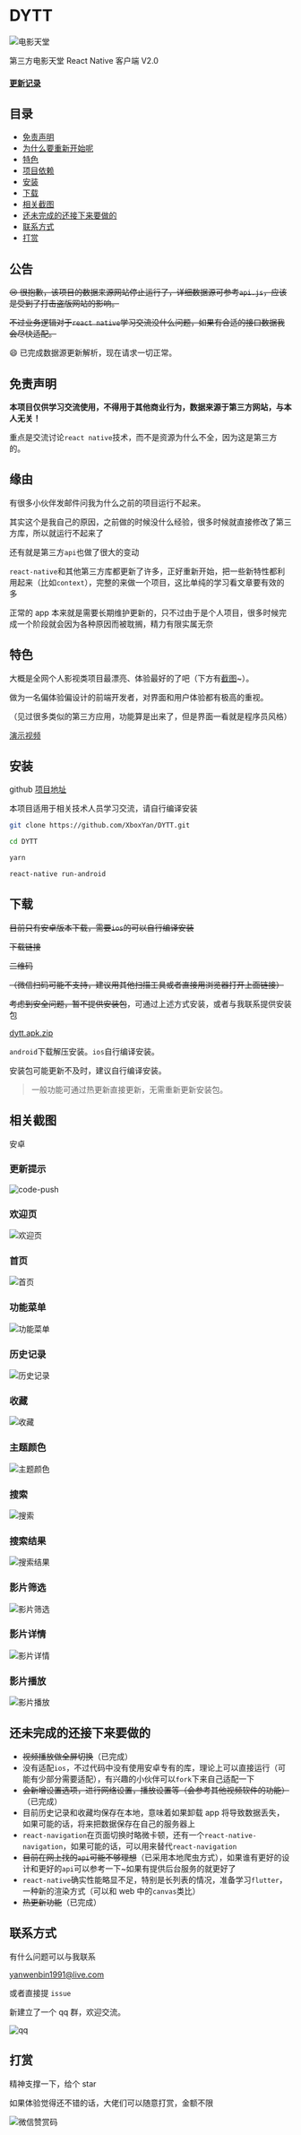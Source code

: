 # DYTT

![电影天堂](./screenshot/logo.jpg)

第三方电影天堂 React Native 客户端 V2.0

#### [更新记录](./update.md)

## 目录

-   [免责声明](#免责声明)
-   [为什么要重新开始呢](#为什么要重新开始呢)
-   [特色](#特色)
-   [项目依赖](#项目依赖)
-   [安装](#安装)
-   [下载](#下载)
-   [相关截图](#相关截图)
-   [还未完成的还接下来要做的](#还未完成的还接下来要做的)
-   [联系方式](#联系方式)
-   [打赏](#打赏)

## 公告

~~😢 很抱歉，该项目的数据来源网站停止运行了，详细数据源可参考`api.js`，应该是受到了打击盗版网站的影响。~~

~~不过业务逻辑对于`react native`学习交流没什么问题，如果有合适的接口数据我会尽快适配。~~

😄 已完成数据源更新解析，现在请求一切正常。

## 免责声明

**本项目仅供学习交流使用，不得用于其他商业行为，数据来源于第三方网站，与本人无关！**

重点是交流讨论`react native`技术，而不是资源为什么不全，因为这是第三方的。

## 缘由

有很多小伙伴发邮件问我为什么之前的项目运行不起来。

其实这个是我自己的原因，之前做的时候没什么经验，很多时候就直接修改了第三方库，所以就运行不起来了

还有就是第三方`api`也做了很大的变动

`react-native`和其他第三方库都更新了许多，正好重新开始，把一些新特性都利用起来（比如`context`），完整的来做一个项目，这比单纯的学习看文章要有效的多

正常的 app 本来就是需要长期维护更新的，只不过由于是个人项目，很多时候完成一个阶段就会因为各种原因而被耽搁，精力有限实属无奈

## 特色

大概是全网个人影视类项目最漂亮、体验最好的了吧（下方有[截图](#相关截图)~）。

做为一名偏体验偏设计的前端开发者，对界面和用户体验都有极高的重视。

（见过很多类似的第三方应用，功能算是出来了，但是界面一看就是程序员风格）

[演示视频](https://web.codelabo.cn/demo/dytt.mp4)

## 安装

github [项目地址](https://github.com/XboxYan/DYTT)

本项目适用于相关技术人员学习交流，请自行编译安装

```sh
git clone https://github.com/XboxYan/DYTT.git

cd DYTT

yarn

react-native run-android
```

## 下载

~~目前只有安卓版本下载，需要`ios`的可以自行编译安装~~

~~下载链接~~

~~二维码~~

~~（微信扫码可能不支持，建议用其他扫描工具或者直接用浏览器打开上面链接）~~

~~考虑到安全问题，暂不提供安装包~~，可通过上述方式安装，或者与我联系提供安装包

[dytt.apk.zip](https://github.com/XboxYan/DYTT/files/2878562/app-armeabi-v7a-release.zip)

`android`下载解压安装。`ios`自行编译安装。

安装包可能更新不及时，建议自行编译安装。

> 一般功能可通过热更新直接更新，无需重新更新安装包。

## 相关截图

安卓

### 更新提示

![code-push](./screenshot/code-push.png)

### 欢迎页

![欢迎页](./screenshot/0.png)

### 首页

![首页](./screenshot/1.png)

### 功能菜单

![功能菜单](./screenshot/2.png)

### 历史记录

![历史记录](./screenshot/3.png)

### 收藏

![收藏](./screenshot/4.png)

### 主题颜色

![主题颜色](./screenshot/theme-new-1.jpg)

### 搜索

![搜索](./screenshot/11.png)

### 搜索结果

![搜索结果](./screenshot/7.png)

### 影片筛选

![影片筛选](./screenshot/8.png)

### 影片详情

![影片详情](./screenshot/9.png)

### 影片播放

![影片播放](./screenshot/10.png)

## 还未完成的还接下来要做的

-   ~~视频播放做全屏切换~~（已完成）
-   没有适配`ios`，不过代码中没有使用安卓专有的库，理论上可以直接运行（可能有少部分需要适配），有兴趣的小伙伴可以`fork`下来自己适配一下
-   ~~会新增设置选项，进行网络设置，播放设置等（会参考其他视频软件的功能）~~（已完成）
-   目前历史记录和收藏均保存在本地，意味着如果卸载 app 将导致数据丢失，如果可能的话，将来把数据保存在自己的服务器上
-   `react-navigation`在页面切换时略微卡顿，还有一个`react-native-navigation`，如果可能的话，可以用来替代`react-navigation`
-   ~~目前在网上找的`api`可能不够理想~~（已采用本地爬虫方式），如果谁有更好的设计和更好的`api`可以参考一下~如果有提供后台服务的就更好了
-   `react-native`确实性能略显不足，特别是长列表的情况，准备学习`flutter`，一种新的渲染方式（可以和 web 中的`canvas`类比）
-   ~~热更新功能~~（已完成）

## 联系方式

有什么问题可以与我联系

yanwenbin1991@live.com

或者直接提 `issue`

新建立了一个 qq 群，欢迎交流。

![qq](./screenshot/qq.png)

## 打赏

精神支撑一下，给个 star

如果体验觉得还不错的话，大佬们可以随意打赏，金额不限

![微信赞赏码](./screenshot/wx.png)
